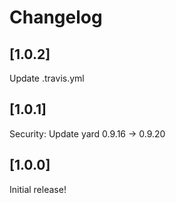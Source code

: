 # Changelog

## [1.0.2]
Update .travis.yml

## [1.0.1]
Security: Update yard 0.9.16 -> 0.9.20

## [1.0.0]
Initial release!

